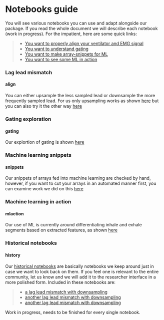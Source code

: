# Notebooks guide

You will see various notebooks you can use and adapt alongside our package. If you read the whole document we will describe each notebook (work in progress). For the impatient, here are some quick links:

> * [You want to properly align your ventilator and EMG signal](#align)
> * [You want to understand gating](#gating)
> * [You want to make array-snippets for ML](#snippets)
> * [You want to see some ML in action](#mlaction)

### Lag lead mismatch
#### align

You can either upsample the less sampled lead or downsample the more frequently sampled lead. For us only upsampling works as shown [here](https://github.com/ReSurfEMG/ReSurfEMG/blob/main/researcher_interface/lead_lag_match_upsample.ipynb) but you can also try it the other way [here](https://github.com/ReSurfEMG/ReSurfEMG/blob/main/researcher_interface/lag_lead_match.ipynb)

### Gating exploration
#### gating

Our explortion of gating is shown [here](https://github.com/ReSurfEMG/ReSurfEMG/blob/main/researcher_interface/gating_example.ipynb) 


### Machine learning snippets
#### snippets

Our snippets of arrays fed into machine learning are checked by hand, however, if you want to cut your arrays in an automated manner first, you can examine work we did on this  [here](https://github.com/ReSurfEMG/ReSurfEMG/blob/main/researcher_interface/ml_snipper_maker.ipynb) 

### Machine learning in action
#### mlaction

Our use of ML is currently around differentiating inhale and exhale segments based on extracted features, as shown  [here](https://github.com/ReSurfEMG/ReSurfEMG/blob/main/open_work/ML_EMG_1.ipynb) 


### Historical notebooks
#### history

Our [historical notebooks](https://github.com/ReSurfEMG/ReSurfEMG/tree/main/historical_notebooks) are basically notebooks we keep around just in case we want to look back on them. If you feel one is relevant to the entire community, let us know and we will add it to the researcher interface in a more polished form.
Included in these notebooks are:


> * [a lag lead mismatch with downsampling](https://github.com/ReSurfEMG/ReSurfEMG/blob/main/historical_notebooks/lag_lead_match_downsample_BAD.ipynb)
> * [another lag lead mismatch with downsampling](https://github.com/ReSurfEMG/ReSurfEMG/blob/main/historical_notebooks/lag_lead_match.ipynb)
> * [another lag lead mismatch with downsampling](https://github.com/ReSurfEMG/ReSurfEMG/blob/main/historical_notebooks/lag_lead_match.ipynb)


Work in progress, needs to be finished for every single notebook.


